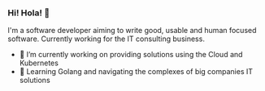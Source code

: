 ### Hi! Hola! 👋

I'm a software developer aiming to write good, usable and human focused software. Currently working for the IT consulting business.

- 🔭 I’m currently working on providing solutions using the Cloud and Kubernetes
- 🌱 Learning Golang and navigating the complexes of big companies IT solutions


<!--
**crabarca/crabarca** is a ✨ _special_ ✨ repository because its `README.md` (this file) appears on your GitHub profile.

Here are some ideas to get you started:

- 🔭 I’m currently working on providing solutions using the Cloud and Kubernetes
- 🌱 I’m currently learning ...
- 👯 I’m looking to collaborate on ...
- 🤔 I’m looking for help with ...
- 💬 Ask me about ...
- 📫 How to reach me: ...
- 😄 Pronouns: ...
- ⚡ Fun fact: ...
-->

